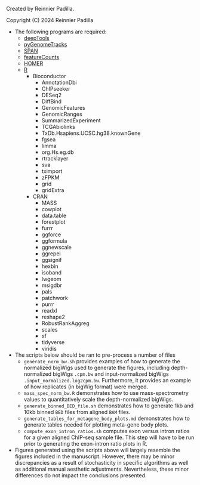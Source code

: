 Created by Reinnier Padilla.

Copyright (C) 2024 Reinnier Padilla

* The following programs are required:
  * [deepTools](https://github.com/deeptools/deepTools)
  * [pyGenomeTracks](https://github.com/deeptools/pyGenomeTracks)
  * [SPAN](https://github.com/JetBrains-Research/span)
  * [featureCounts](https://subread.sourceforge.net/featureCounts.html)
  * [HOMER](http://homer.ucsd.edu/homer/ngs/peakMotifs.html)
  * [R](https://cran.r-project.org/)
    * Bioconductor
      * AnnotationDbi
      * ChIPseeker
      * DESeq2
      * DiffBind
      * GenomicFeatures
      * GenomicRanges
      * SummarizedExperiment
      * TCGAbiolinks
      * TxDb.Hsapiens.UCSC.hg38.knownGene
      * fgsea
      * limma
      * org.Hs.eg.db
      * rtracklayer
      * sva
      * tximport
      * zFPKM
      * grid
      * gridExtra
    * CRAN
      * MASS
      * cowplot
      * data.table
      * forestplot
      * furrr
      * ggforce
      * ggformula
      * ggnewscale
      * ggrepel
      * ggsignif
      * hexbin
      * isoband
      * lwgeom
      * msigdbr
      * pals
      * patchwork
      * purrr
      * readxl
      * reshape2
      * RobustRankAggreg
      * scales
      * sf
      * tidyverse
      * viridis
* The scripts below should be ran to pre-process a number of files 
  * `generate_norm_bw.sh` provides examples of how to generate the normalized bigWigs used to generate the figures, including depth-normalized bigWigs <code>.cpm.bw</code> and input-normalized bigWigs <code>.input_normalized.log2cpm.bw</code>. Furthermore, it provides an example of how replicates (in bigWig format) were merged.
  * `mass_spec_norm_bw.R` demonstrates how to use mass-spectrometry values to quantitatively scale the depth-normalized bigWigs. 
  * `generate_binned_BED_file.sh` demonstrates how to generate 1kb and 10kb binned <code>BED</code> files from aligned <code>BAM</code> files.
  * `generate_tables_for_metagene_body_plots.md` demonstrates how to generate tables needed for plotting meta-gene body plots.
  * `compute_exon_intron_ratios.sh` computes exon versus intron ratios for a given aligned ChIP-seq sample file. This step will have to be run prior to generating the exon-intron ratio plots in R. 
* Figures generated using the scripts above will largely resemble the figures included in the manuscript. However, there may be minor discrepancies as a result of stochasticity in specific algorithms as well as additional manual aesthetic adjustments. Nevertheless, these minor differences do not impact the conclusions presented.
